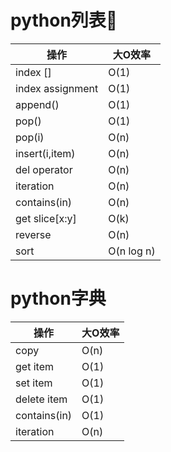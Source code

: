 # python列表

|操作             |大O效率    |
| ---------------- | ---------- |
|index []        | O(1)       |
| index assignment | O(1)       |
| append()         | O(1)       |
| pop()            | O(1)       |
| pop(i)           | O(n)       |
| insert(i,item)   | O(n)       |
| del operator     | O(n)       |
| iteration        | O(n)       |
| contains(in)     | O(n)       |
| get slice[x:y]   | O(k)       |
| reverse          | O(n)       |
| sort             | O(n log n) |

# python字典

| 操作         | 大O效率 |
| ------------ | ------- |
| copy         | O(n)    |
| get item     | O(1)    |
| set item     | O(1)    |
| delete item  | O(1)    |
| contains(in) | O(1)    |
| iteration    | O(n)    |
